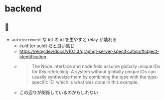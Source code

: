 # backend

## :memo:

- `autoincrement` な Int の id を生やすと relay が壊れる
  - cuid (or uuid) だと良い感じ
  - https://relay.dev/docs/v10.1.3/graphql-server-specification/#object-identification
  - > The Node interface and node field assume globally unique IDs for this refetching. A system without globally unique IDs can usually synthesize them by combining the type with the type-specific ID, which is what was done in this example.
  - この辺りが関係しているのかもしれない
